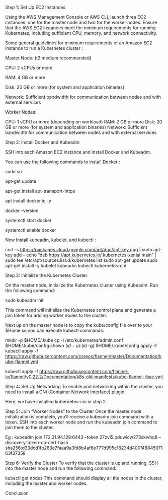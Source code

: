 Step 1: Set Up EC2 Instances

Using the AWS Management Console or AWS CLI, launch three EC2 instances: one for the master node and two for the worker nodes. Ensure that the AWS EC2 instances meet the minimum requirements for running Kubernetes, including sufficient CPU, memory, and network connectivity.

Some general guidelines for minimum requirements of an Amazon EC2 instance to run a Kubernetes cluster : 

Master Node: (t2.medium recommended)

CPU: 2 vCPUs or more

RAM: 4 GB or more

Disk: 20 GB or more (for system and application binaries)

Network: Sufficient bandwidth for communication between nodes and with external services


Worker Nodes:

CPU: 1 vCPU or more (depending on workload)
RAM: 2 GB or more
Disk: 20 GB or more (for system and application binaries)
Network: Sufficient bandwidth for communication between nodes and with external services


Step 2: Install Docker and Kubeadm

SSH into each Amazon EC2 instance and install Docker and Kubeadm. 

You can use the following commands to install Docker :

sudo su

apt-get update

apt-get install apt-transport-https

apt install docker.io -y

docker –version

systemctl start docker

systemctl enable docker

Now Install kubeadm, kubelet, and kubectl : 

curl -s https://packages.cloud.google.com/apt/doc/apt-key.gpg | sudo apt-key add –
echo “deb https://apt.kubernetes.io/ kubernetes-xenial main” | sudo tee /etc/apt/sources.list.d/kubernetes.list
sudo apt-get update
sudo apt-get install -y kubelet kubeadm kubectl kubernetes-cni

Step 3: Initialize the Kubernetes Cluster

On the master node, initialize the Kubernetes cluster using Kubeadm. Run the following command:

sudo kubeadm init 

This command will initialize the Kubernetes control plane and generate a join token for adding worker nodes to the cluster.


Next up on the master node is to copy the kube/config file over to your $Home so you can execute kubectl commands:

mkdir -p $HOME/.kube
cp -i /etc/kubernetes/admin.conf $HOME/.kube/config
chown $(id -u):$(id -g) $HOME/.kube/config
apply -f 
kubectl apply -f https://raw.githubusercontent.com/coreos/flannel/master/Documentation/kube-flannel.yml

kubectl apply -f https://raw.githubusercontent.com/flannel-io/flannel/v0.22.2/Documentation/k8s-old-manifests/kube-flannel-rbac.yml 

Step 4: Set Up Networking
To enable pod networking within the cluster, you need to install a CNI (Container Network Interface) plugin. 

Here, we have installed kubernetes-cni in step 2.

Step 5: Join “Worker Nodes” to the Cluster
Once the master node initialization is complete, you’ll receive a kubeadm join command with a token. SSH into each worker node and run the kubeadm join command to join them to the cluster.

 Eg : kubeadm join 172.31.94.128:6443 –token 27zvl5.pduwicw273xkwhq8 –discovery-token-ca-cert-hash sha256:d33dcd1fb263e7faaa9a3fd8b4af6e777d995c18234d400f4884507163f37358



Step 6: Verify the Cluster
To verify that the cluster is up and running, SSH into the master node and run the following command:

kubectl get nodes
This command should display all the nodes in the cluster, including the master and worker nodes.


Conclusion
